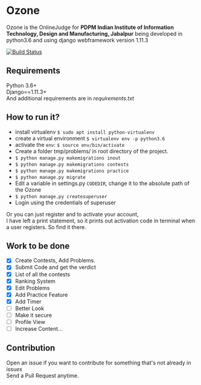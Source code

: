 # Ozone  
Ozone is the OnlineJudge for **PDPM Indian Institute of Information Technology, Design and Manufacturing, Jabalpur** being developed in python3.6 and using django webframework version 1.11.3  

[![Build Status](https://api.travis-ci.org/Samy-33/Ozone.svg?branch=master)](https://travis-ci.org/Samy-33/Ozone)


## Requirements  
Python 3.6+  
Django==1.11.3+  
And additional requirements are in *requirements.txt*  

## How to run it?  

  * install virtualenv `$ sudo apt install python-virtualenv`  
  * create a virtual environment `$ virtualenv env -p python3.6`  
  * activate the `env`: `$ source env/bin/activate`  
  * Create a folder tmp/problems/ in root directory of the project.  
  * `$ python manage.py makemigrations inout`  
  * `$ python manage.py makemigrations contests`  
  * `$ python manage.py makemigrations practice`  
  * `$ python manage.py migrate`  
  * Edit a variable in settings.py `CODEDIR`, change it to the absolute path of the Ozone  
  * `$ python manage.py createsuperuser`  
  * Login using the credentials of superuser  

Or you can just register and to activate your account,  
I have left a print statement, so it prints out activation code in terminal when a user registers. So find it there.  

## Work to be done  
- [X] Create Contests, Add Problems.  
- [X] Submit Code and get the verdict  
- [X] List of all the contests  
- [X] Ranking System  
- [X] Edit Problems  
- [X] Add Practice Feature  
- [X] Add Timer  
- [ ] Better Look  
- [ ] Make it secure  
- [ ] Profile View  
- [ ] Increase Content...

## Contribution  
Open an issue if you want to contribute for something that's not already in *issues*  
Send a Pull Request anytime.  
